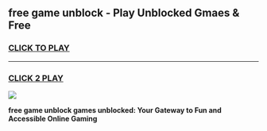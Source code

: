 
## free game unblock - Play Unblocked Gmaes & Free
<h3>
<a href="https://premium.freeplayer.one?title=free_game_unblock&ref=20F">CLICK TO PLAY</a></h3>
<hr>

<h3>
<a href="https://premium.freeplayer.one?title=free_game_unblock&ref=20F">CLICK 2 PLAY</a>
  
</h3>

<a href="https://premium.freeplayer.one?title=free_game_unblock&ref=20F/"><img src="https://clearcache.store/games.png"></a>


**free game unblock games unblocked: Your Gateway to Fun and Accessible Online Gaming**
